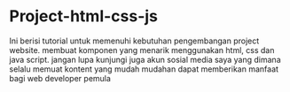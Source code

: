 # Project-html-css-js
Ini berisi tutorial untuk memenuhi kebutuhan pengembangan project website. membuat komponen yang menarik menggunakan html, css dan java script.
jangan lupa kunjungi juga akun sosial media saya yang dimana selalu memuat kontent yang mudah mudahan dapat memberikan manfaat bagi web developer pemula
